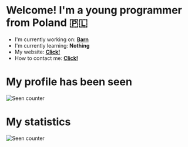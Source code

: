 # Welcome! I'm a young programmer from Poland 🇵🇱
- I'm currently working on: **[Barn](https://github.com/barn-lang/barn)**
- I'm currently learning: **Nothing**
- My website: **[Click!](https://solindek.tech/)**
- How to contact me: **[Click!](https://solindek.tech/contact.html)**
# My profile has been seen
![Seen counter](https://profile-counter.glitch.me/%7BSolindekDev%7D/count.svg)
# My statistics
![Seen counter](https://github-readme-stats.vercel.app/api?username=solindekdev&show_icons=true&theme=synthwave)
